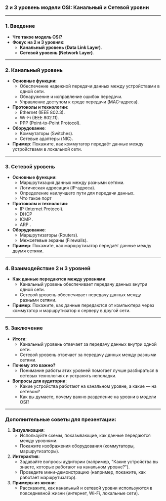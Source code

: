 ### **2 и 3 уровень модели OSI: Канальный и Сетевой уровни**

---

### 1. **Введение**
   - **Что такое модель OSI?**
   - **Фокус на 2 и 3 уровнях**:
     - **Канальный уровень (Data Link Layer)**.
     - **Сетевой уровень (Network Layer)**.

---

### 2. **Канальный уровень**
   - **Основные функции**:
     - Обеспечение надежной передачи данных между устройствами в одной сети.
     - Обнаружение и исправление ошибок передачи.
     - Управление доступом к среде передачи (MAC-адреса).
   - **Протоколы и технологии**:
     - Ethernet (IEEE 802.3).
     - Wi-Fi (IEEE 802.11).
     - PPP (Point-to-Point Protocol).
   - **Оборудование**:
     - Коммутаторы (Switches).
     - Сетевые адаптеры (NIC).
   - **Пример**: Покажите, как коммутатор передаёт данные между устройствами в локальной сети.

---

### 3. **Сетевой уровень**
   - **Основные функции**:
     - Маршрутизация данных между разными сетями.
     - Логическая адресация (IP-адреса).
     - Определение наилучшего пути для передачи данных.
     - Что такое порт
   - **Протоколы и технологии**:
     - IP (Internet Protocol).
     - DHCP 
     - ICMP .
     - ARP .
   - **Оборудование**:
     - Маршрутизаторы (Routers).
     - Межсетевые экраны (Firewalls).
   - **Пример**: Покажите, как маршрутизатор передаёт данные между двумя сетями.

---

### 4. **Взаимодействие 2 и 3 уровней**
   - **Как данные передаются между уровнями**:
     - Канальный уровень обеспечивает передачу данных внутри одной сети.
     - Сетевой уровень обеспечивает передачу данных между разными сетями.
   - **Пример**: Покажите, как данные передаются от компьютера через коммутатор и маршрутизатор к серверу в другой сети.

---

### 5. **Заключение**
   - **Итоги**:
     - Канальный уровень отвечает за передачу данных внутри одной сети.
     - Сетевой уровень отвечает за передачу данных между разными сетями.
   - **Почему это важно?**
     - Понимание работы этих уровней помогает лучше разбираться в сетевых технологиях и устранять неполадки.
   - **Вопросы для аудитории**:
     - Какие устройства работают на канальном уровне, а какие — на сетевом?
     - Как вы думаете, почему важно разделение на уровни в модели OSI?

---

### **Дополнительные советы для презентации:**
1. **Визуализация**:
   - Используйте схемы, показывающие, как данные передаются между уровнями.
   - Покажите изображения оборудования (коммутаторы, маршрутизаторы).
2. **Интерактив**:
   - Задавайте вопросы аудитории (например, "Какие устройства вы знаете, которые работают на канальном уровне?").
   - Проведите мини-демонстрацию (например, покажите, как работает маршрутизатор).
3. **Примеры из жизни**:
   - Расскажите, как канальный и сетевой уровни используются в повседневной жизни (интернет, Wi-Fi, локальные сети).
